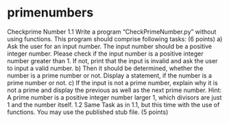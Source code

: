 # primenumbers
Checkprime Number
1.1 Write a program “CheckPrimeNumber.py” without using functions. This program should comprise following tasks:
(6 points)
a) Ask the user for an input number. The input number should be a positive integer number. Please check if the input number is a positive integer number greater than 1. If not, print that the input is invalid and ask the user to input a valid number.
b) Then it should be determined, whether the number is a prime number or not. Display a statement, if the number is a prime number or not.
c) If the input is not a prime number, explain why it is not a prime and display the previous as well as the next prime number.
Hint: A prime number is a positive integer number larger 1, which divisors are just 1 and the number itself.
1.2 Same Task as in 1.1, but this time with the use of functions. You may use the published stub file.
(5 points)
